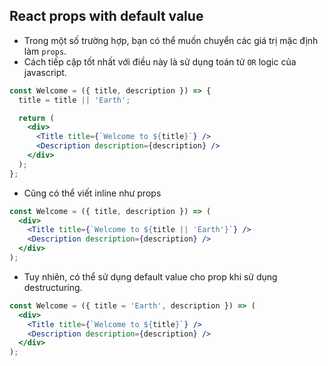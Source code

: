 ## React props with default value

- Trong một số trường hợp, bạn có thể muốn chuyển các giá trị mặc định làm `props`.
- Cách tiếp cập tốt nhất với điều này là sử dụng toán tử `OR` logic của javascript.

```jsx
const Welcome = ({ title, description }) => {
  title = title || 'Earth';

  return (
    <div>
      <Title title={`Welcome to ${title}`} />
      <Description description={description} />
    </div>
  );
};
```
- Cũng có thể viết inline như props
```jsx
const Welcome = ({ title, description }) => (
  <div>
    <Title title={`Welcome to ${title || 'Earth'}`} />
    <Description description={description} />
  </div>
);
```
- Tuy nhiên, có thể sử dụng default value cho prop khi sử dụng destructuring.
```jsx
const Welcome = ({ title = 'Earth', description }) => (
  <div>
    <Title title={`Welcome to ${title}`} />
    <Description description={description} />
  </div>
);
```